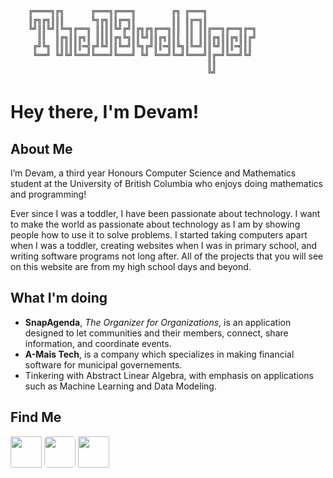 ```
    ╔════╗╔╗      ╔═══╗╔═══╗        ╔╗ ╔═══╗           
    ║╔╗╔╗║║║      ╚╗╔╗║║╔═╗║        ║║ ║╔═╗║           
    ╚╝║║╚╝║╚═╗╔══╗ ║║║║╚╝╔╝║╔╗╔╗╔══╗║║ ║║ ║║╔══╗╔══╗╔═╗
      ║║  ║╔╗║║╔╗║ ║║║║╔╗╚╗║║╚╝║║╔╗║║║ ║║ ║║║╔╗║║╔╗║║╔╝
     ╔╝╚╗ ║║║║║║═╣╔╝╚╝║║╚═╝║╚╗╔╝║║═╣║╚╗║╚═╝║║╚╝║║║═╣║║ 
     ╚══╝ ╚╝╚╝╚══╝╚═══╝╚═══╝ ╚╝ ╚══╝╚═╝╚═══╝║╔═╝╚══╝╚╝ 
                                            ║║         
                                            ╚╝               
```                                                                                                                     

<h1> Hey there, I'm Devam!</h1>

## About Me
I’m Devam, a third year Honours Computer Science and Mathematics student at the University of British Columbia who enjoys doing mathematics and programming!

Ever since I was a toddler, I have been passionate about technology. I want to make the world as passionate about technology as I am by showing people how to use it to solve problems.  I started taking computers apart when I was a toddler, creating websites when I was in primary school, and writing software programs not long after. All of the projects that you will see on this website are from my high school days and beyond.

## What I'm doing
 * **SnapAgenda**, _The Organizer for Organizations_, is an application designed to let communities and their members, connect, share information, and coordinate events.
 * **A-Mais Tech**, is a company which specializes in making financial software for municipal governements.
 * Tinkering with Abstract Linear Algebra, with emphasis on applications such as Machine Learning and Data Modeling.

## Find Me
[<img src="https://content.linkedin.com/content/dam/me/business/en-us/amp/brand-site/v2/bg/LI-Bug.svg.original.svg" width="50px" height="50px" >](https://www.linkedin.com/in/d3vel0per/)
[<img src="https://github.githubassets.com/images/modules/logos_page/GitHub-Mark.png" width="50px" height="50px" style="border-radius: 5px;">](https://github.com/TheD3vel0per/)
[<img src="https://devpost-challengepost.netdna-ssl.com/assets/reimagine2/devpost-logo-646bdf6ac6663230947a952f8d354cad.svg" height="50px">](https://devpost.com/TheD3vel0per)
